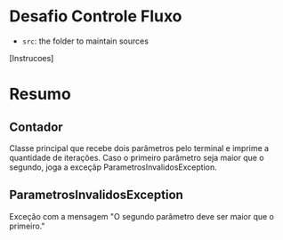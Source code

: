 # Desafio Controle Fluxo

- `src`: the folder to maintain sources

[Instrucoes]

# Resumo

## Contador

Classe principal que recebe dois parâmetros pelo terminal e imprime a quantidade de iterações. Caso o primeiro parâmetro seja maior que o segundo, joga a exceçãp ParametrosInvalidosException.

## ParametrosInvalidosException

Exceção com a mensagem "O segundo parâmetro deve ser maior que o primeiro."
